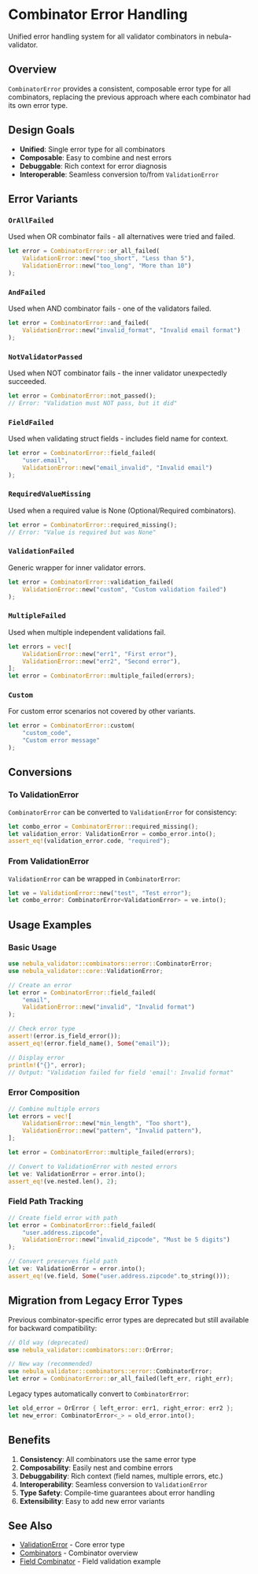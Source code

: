 # Combinator Error Handling

Unified error handling system for all validator combinators in nebula-validator.

## Overview

`CombinatorError` provides a consistent, composable error type for all combinators,
replacing the previous approach where each combinator had its own error type.

## Design Goals

- **Unified**: Single error type for all combinators
- **Composable**: Easy to combine and nest errors
- **Debuggable**: Rich context for error diagnosis
- **Interoperable**: Seamless conversion to/from `ValidationError`

## Error Variants

### `OrAllFailed`
Used when OR combinator fails - all alternatives were tried and failed.

```rust
let error = CombinatorError::or_all_failed(
    ValidationError::new("too_short", "Less than 5"),
    ValidationError::new("too_long", "More than 10")
);
```

### `AndFailed`
Used when AND combinator fails - one of the validators failed.

```rust
let error = CombinatorError::and_failed(
    ValidationError::new("invalid_format", "Invalid email format")
);
```

### `NotValidatorPassed`
Used when NOT combinator fails - the inner validator unexpectedly succeeded.

```rust
let error = CombinatorError::not_passed();
// Error: "Validation must NOT pass, but it did"
```

### `FieldFailed`
Used when validating struct fields - includes field name for context.

```rust
let error = CombinatorError::field_failed(
    "user.email",
    ValidationError::new("email_invalid", "Invalid email")
);
```

### `RequiredValueMissing`
Used when a required value is None (Optional/Required combinators).

```rust
let error = CombinatorError::required_missing();
// Error: "Value is required but was None"
```

### `ValidationFailed`
Generic wrapper for inner validator errors.

```rust
let error = CombinatorError::validation_failed(
    ValidationError::new("custom", "Custom validation failed")
);
```

### `MultipleFailed`
Used when multiple independent validations fail.

```rust
let errors = vec![
    ValidationError::new("err1", "First error"),
    ValidationError::new("err2", "Second error"),
];
let error = CombinatorError::multiple_failed(errors);
```

### `Custom`
For custom error scenarios not covered by other variants.

```rust
let error = CombinatorError::custom(
    "custom_code",
    "Custom error message"
);
```

## Conversions

### To ValidationError

`CombinatorError` can be converted to `ValidationError` for consistency:

```rust
let combo_error = CombinatorError::required_missing();
let validation_error: ValidationError = combo_error.into();
assert_eq!(validation_error.code, "required");
```

### From ValidationError

`ValidationError` can be wrapped in `CombinatorError`:

```rust
let ve = ValidationError::new("test", "Test error");
let combo_error: CombinatorError<ValidationError> = ve.into();
```

## Usage Examples

### Basic Usage

```rust
use nebula_validator::combinators::error::CombinatorError;
use nebula_validator::core::ValidationError;

// Create an error
let error = CombinatorError::field_failed(
    "email",
    ValidationError::new("invalid", "Invalid format")
);

// Check error type
assert!(error.is_field_error());
assert_eq!(error.field_name(), Some("email"));

// Display error
println!("{}", error);
// Output: "Validation failed for field 'email': Invalid format"
```

### Error Composition

```rust
// Combine multiple errors
let errors = vec![
    ValidationError::new("min_length", "Too short"),
    ValidationError::new("pattern", "Invalid pattern"),
];

let error = CombinatorError::multiple_failed(errors);

// Convert to ValidationError with nested errors
let ve: ValidationError = error.into();
assert_eq!(ve.nested.len(), 2);
```

### Field Path Tracking

```rust
// Create field error with path
let error = CombinatorError::field_failed(
    "user.address.zipcode",
    ValidationError::new("invalid_zipcode", "Must be 5 digits")
);

// Convert preserves field path
let ve: ValidationError = error.into();
assert_eq!(ve.field, Some("user.address.zipcode".to_string()));
```

## Migration from Legacy Error Types

Previous combinator-specific error types are deprecated but still available for
backward compatibility:

```rust
// Old way (deprecated)
use nebula_validator::combinators::or::OrError;

// New way (recommended)
use nebula_validator::combinators::error::CombinatorError;
let error = CombinatorError::or_all_failed(left_err, right_err);
```

Legacy types automatically convert to `CombinatorError`:

```rust
let old_error = OrError { left_error: err1, right_error: err2 };
let new_error: CombinatorError<_> = old_error.into();
```

## Benefits

1. **Consistency**: All combinators use the same error type
2. **Composability**: Easily nest and combine errors
3. **Debuggability**: Rich context (field names, multiple errors, etc.)
4. **Interoperability**: Seamless conversion to `ValidationError`
5. **Type Safety**: Compile-time guarantees about error handling
6. **Extensibility**: Easy to add new error variants

## See Also

- [ValidationError](../../core/error.rs) - Core error type
- [Combinators](../mod.rs) - Combinator overview
- [Field Combinator](../field.rs) - Field validation example
